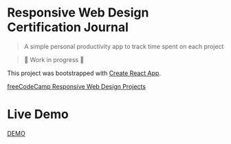 # Responsive Web Design Certification Journal
> A simple personal productivity app to track time spent on each project

> 🚧 Work in progress 🚧

This project was bootstrapped with
[Create React App](https://github.com/facebook/create-react-app).


[freeCodeCamp Responsive Web Design Projects](https://www.freecodecamp.org/learn/responsive-web-design/responsive-web-design-projects/)


# Live Demo

[DEMO](https://diegoperezm.github.io/responsive-web-design-certification-journal/#/today)
